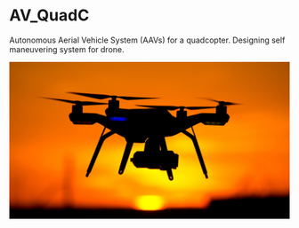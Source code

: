 # AV_QuadC
Autonomous Aerial Vehicle System (AAVs) for a quadcopter. 
Designing self maneuvering system for drone.  

![drone](image.jpg)
